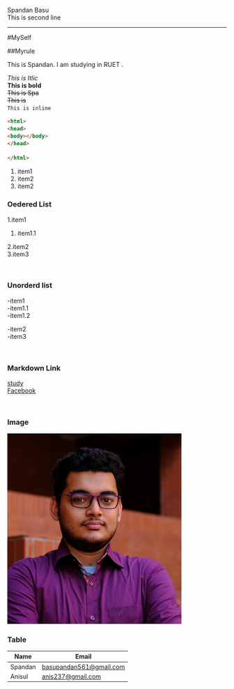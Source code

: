 <!--makdown tutorial-->
Spandan Basu<br/>
This is second line

---

#MySelf

##Myrule

<p>This is Spandan. I am studying in RUET .</p>

_This is Itlic_  
__This is bold__  
<del> This is Spa </del>  
~~This is~~  
`This is inline`  
```html
<html>
<head>
<body></body>
</head>

</html>
```

<ol>
<li>item1</li>
<li>item2</li>
<li>item2</li>
</ol>

### Oedered List  
1.item1  
1. item1.1  

2.item2  
3.item3  

</br>

### Unorderd list
-item1  
            -item1.1  
            -item1.2  

-item2  
-item3

</br>

### Markdown Link

[study](youtube)  
[Facebook](FACEBOOK)

</br>

### Image 
<!--- ![Profile photo](./DSCF3176(4).jpg)--->
<img src = "./DSCF3176(4).jpg" width = "400" title = "Profile">

</br>

### Table 

| Name | Email |
|------|-------|
|Spandan|basupandan561@gmail.com|
|Anisul|anis237@gmail.com




<!-- all link are here>
[youtube]: (https://www.youtube.com/watch?v=bl0-DTgh-mw&list=PLgH5QX0i9K3qAW8DT6I0XOxC23qnA4FL-&index=12)
[FACEBOOK]:(https://www.facebook.com/)
